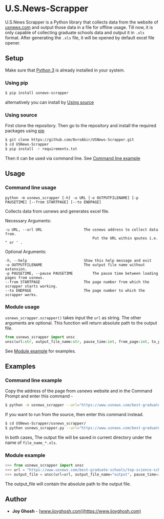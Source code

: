 # U.S.News-Scrapper

U.S.News Scrapper is a Python library that collects data from the website of [usnews.com](https://www.usnews.com/best-graduate-schools) and output those data in a file for offline usage. Till now, it is only capable of collecting graduate schools data and output it in `.xls` format. After generating the `.xls` file, it will be opened by default excel file opener.

## Setup
Make sure that [Python 3](https://www.python.org/downloads) is already installed in your system.
### Using pip
```bash
$ pip install usnews-scrapper
```
alternatively you can install by [Using source](#using-source)

### Using source
First clone the repository. Then go to the repository and install the required packages using [pip](https://pip.pypa.io/en/stable/)
```bash
$ git clone https://github.com/OvroAbir/USNews-Scrapper.git
$ cd USNews-Scrapper
$ pip install -r requirements.txt
```
Then it can be used via command line. See [Command line example](command-line-example)

## Usage

### Command line usage
```
python -m usnews_scrapper [-h] -u URL [-o OUTPUTFILENAME] [-p PAUSETIME] [--from STARTPAGE] [--to ENDPAGE]
```
Collects data from usnews and generates excel file.

Necessary Arguments:
```
-u URL, --url URL     		        The usnews address to collect data from. 
                                        Put the URL within qoutes i.e. " or ' .
```
Optional Arguments:
```
-h, --help            		        Show this help message and exit
-o OUTPUTFILENAME     		        The output file name without extension.
-p PAUSETIME, --pause PAUSETIME         The pause time between loading pages from usnews.
--from STARTPAGE      		        The page number from which the scrapper starts working.
--to ENDPAGE          		        The page number to which the scrapper works.
```

### Module usage
`usnews_scrapper.scrapper()` takes input the `url` as string. The other arguments are optional. This function will return absolute path to the output file.
```python
from usnews_scrapper import unsc
unsc(url:str, output_file_name:str, pause_time:int, from_page:int, to_page:int) -> str
```
See [Module example](#module-example) for examples.

## Examples

### Command line example
Copy the address of the page from usnews website and in the Command Prompt and enter this command -

```bash
$ python -m usnews_scrapper --url="https://www.usnews.com/best-graduate-schools/top-science-schools/computer-science-rankings" -o file_name -p 2 --from=2 --to=5 
```

If you want to run from the source, then enter this command instead.

```bash
$ cd USNews-Scrapper/usnews_scrapper/
$ python usnews_scrapper.py --url="https://www.usnews.com/best-graduate-schools/top-science-schools/computer-science-rankings" -o file_name -p 2 --from=2 --to=5 
```
In both cases, The output file will be saved in current directory under the name of `file_name_*.xls`. 

### Module example

```python
>>> from usnews_scrapper import unsc
>>> url = "https://www.usnews.com/best-graduate-schools/top-science-schools/computer-science-rankings"
>>> output_file = unsc(url=url, output_file_name="output", pause_time=2, from_page=2, to_page=5)
```
The output_file will contain the absolute path to the output file.

## Author

* **Joy Ghosh** - [www.ijoyghosh.com](https://www.ijoyghosh.com)

